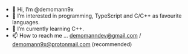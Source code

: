 - 👋 Hi, I’m @demomann9x
- 👀 I’m interested in programming, TypeScript and C/C++ as favourite languages.
- 🌱 I’m currently learning C++.
- 📫 How to reach me ... <demomanndev@gmail.com> / <demomann9x@protonmail.com> (recommended)

